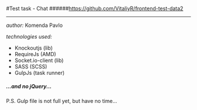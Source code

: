 #Test task - Chat
######https://github.com/VitaliyR/frontend-test-data2
_____________________________________________________
*author:* Komenda Pavlo

*technologies used:*
+ Knockoutjs (lib)
+ RequireJs (AMD)
+ Socket.io-client (lib)
+ SASS (SCSS)
+ GulpJs (task runner)

##### ...and no jQuery...
P.S. Gulp file is not full yet, but have no time...
